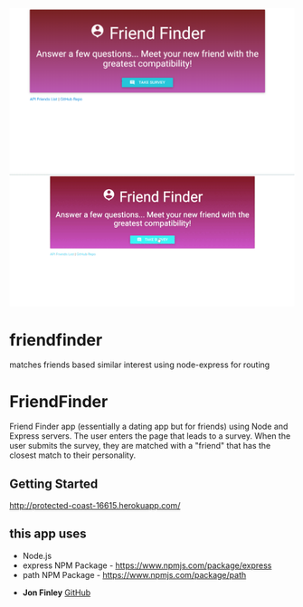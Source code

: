 ![Screen shot](app/public/images/SS1.png)
![Screen shot 2](app/public/images/SS3.gif)

# friendfinder
matches friends based similar interest using node-express for routing

# FriendFinder

Friend Finder app (essentially a dating app but for friends) using Node and Express servers. The user enters the page that leads to a survey. When the user submits the survey, they are matched with a "friend" that has the closest match to their personality.

## Getting Started
http://protected-coast-16615.herokuapp.com/






## this app uses
- Node.js
- express NPM Package - https://www.npmjs.com/package/express
- path NPM Package - https://www.npmjs.com/package/path



* **Jon Finley**  [GitHub](hub.com/JonFinley211)
